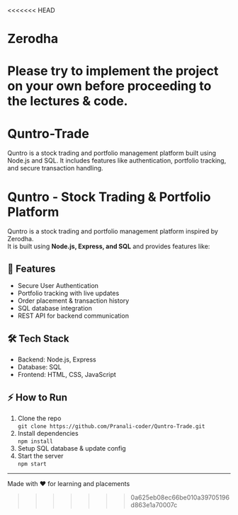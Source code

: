 <<<<<<< HEAD
# Zerodha
Please try to implement the project on your own before proceeding to the lectures &amp; code.
=======
# Quntro-Trade
Quntro is a stock trading and portfolio management platform built using Node.js and SQL. It includes features like authentication, portfolio tracking, and secure transaction handling.
# Quntro - Stock Trading & Portfolio Platform

Quntro is a stock trading and portfolio management platform inspired by Zerodha.  
It is built using **Node.js, Express, and SQL** and provides features like:

## 🚀 Features
- Secure User Authentication
- Portfolio tracking with live updates
- Order placement & transaction history
- SQL database integration
- REST API for backend communication

## 🛠 Tech Stack
- Backend: Node.js, Express
- Database: SQL
- Frontend: HTML, CSS, JavaScript

## ⚡ How to Run
1. Clone the repo  
   `git clone https://github.com/Pranali-coder/Quntro-Trade.git`
2. Install dependencies  
   `npm install`
3. Setup SQL database & update config
4. Start the server  
   `npm start`

---
Made with ❤️ for learning and placements
>>>>>>> 0a625eb08ec66be010a39705196d863e1a70007c

